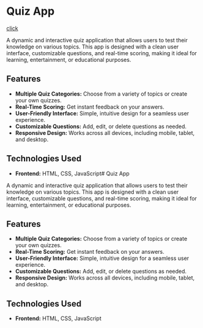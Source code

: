 # Quiz App

<a href="index.html">click</a>

A dynamic and interactive quiz application that allows users to test their knowledge on various topics. This app is designed with a clean user interface, customizable questions, and real-time scoring, making it ideal for learning, entertainment, or educational purposes.

## Features

- **Multiple Quiz Categories:** Choose from a variety of topics or create your own quizzes.
- **Real-Time Scoring:** Get instant feedback on your answers.
- **User-Friendly Interface:** Simple, intuitive design for a seamless user experience.
- **Customizable Questions:** Add, edit, or delete questions as needed.
- **Responsive Design:** Works across all devices, including mobile, tablet, and desktop.

## Technologies Used

- **Frontend:** HTML, CSS, JavaScript# Quiz App

A dynamic and interactive quiz application that allows users to test their knowledge on various topics. This app is designed with a clean user interface, customizable questions, and real-time scoring, making it ideal for learning, entertainment, or educational purposes.

## Features

- **Multiple Quiz Categories:** Choose from a variety of topics or create your own quizzes.
- **Real-Time Scoring:** Get instant feedback on your answers.
- **User-Friendly Interface:** Simple, intuitive design for a seamless user experience.
- **Customizable Questions:** Add, edit, or delete questions as needed.
- **Responsive Design:** Works across all devices, including mobile, tablet, and desktop.

## Technologies Used

- **Frontend:** HTML, CSS, JavaScript
